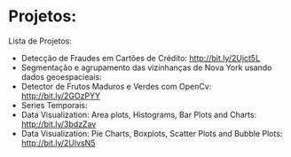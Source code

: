 # Projetos: 

Lista de Projetos:
* Detecção de Fraudes em Cartões de Crédito: http://bit.ly/2Ujct5L
* Segmentação e agrupamento das vizinhanças de Nova York usando dados geoespacieais: 
* Detector de Frutos Maduros e Verdes com OpenCv: http://bit.ly/2GOzPYY
* Series Temporais:
* Data Visualization: Area plots, Histograms, Bar Plots and Charts: http://bit.ly/3bdzZav
* Data Visualization: Pie Charts, Boxplots, Scatter Plots and Bubble Plots: http://bit.ly/2UlvsN5

